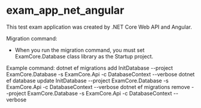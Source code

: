 # exam_app_net_angular
This test exam application was created by .NET Core Web API and Angular. 

Migration command:
  -  When you run the migration command, you must set ExamCore.Database class library as the Startup project. 

Example command:
  dotnet ef migrations add InitDatabase --project ExamCore.Database -s ExamCore.Api -c DatabaseContext --verbose 
  dotnet ef database update InitDatabase --project ExamCore.Database -s ExamCore.Api -c DatabaseContext --verbose
  dotnet ef migrations remove --project ExamCore.Database -s ExamCore.Api -c DatabaseContext --verbose
